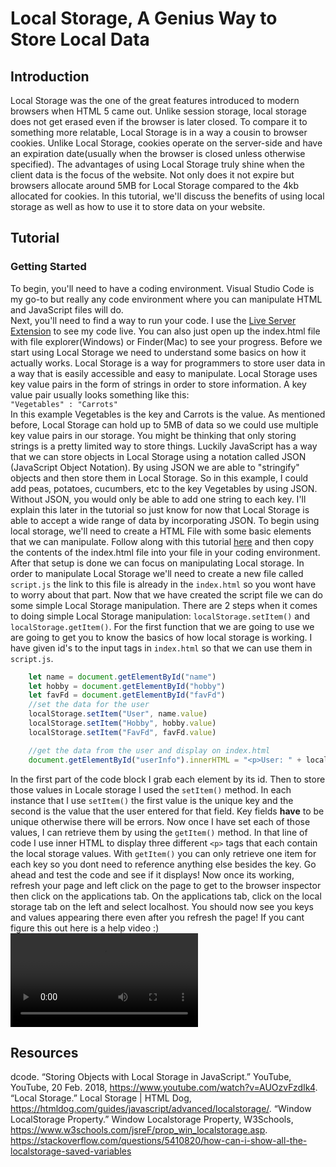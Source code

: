 # Local Storage, A Genius Way to Store Local Data #
## Introduction ##  
Local Storage was the one of the great features introduced to modern browsers when HTML 5 came out. Unlike session storage, local storage does not get erased even if the browser is later closed. To compare it to something more relatable, Local Storage is in a way a cousin to browser cookies. Unlike Local Storage, cookies operate on the server-side and have an expiration date(usually when the browser is closed unless otherwise specified). The advantages of using Local Storage truly shine when the client data is the focus of the website. Not only does it not expire but browsers allocate around 5MB for Local Storage compared to the 4kb allocated for cookies. In this tutorial, we'll discuss the benefits of using local storage as well as how to use it to store data on your website.

## Tutorial ## 
### Getting Started ###
To begin, you'll need to have a coding environment. Visual Studio Code is my go-to but really any code environment where you can manipulate HTML and JavaScript files will do.  
Next, you'll need to find a way to run your code. I use the [Live Server Extension](https://marketplace.visualstudio.com/items?itemName=ritwickdey.LiveServer) to see my code live. You can also just open up the index.html file with file explorer(Windows) or Finder(Mac) to see your progress.
Before we start using Local Storage we need to understand some basics on how it actually works. Local Storage is a way for programmers to store user data in a way that is easily accessible and easy to manipulate. Local Storage uses key value pairs in the form of strings in order to store information. A key value pair usually looks something like this:  
`"Vegetables" : "Carrots"`  
In this example Vegetables is the key and Carrots is the value. As mentioned before, Local Storage can hold up to 5MB of data so we could use multiple key value pairs in our storage. You might be thinking that only storing strings is a pretty limited way to store things. Luckily JavaScript has a way that we can store objects in Local Storage using a notation called JSON (JavaScript Object Notation). By using JSON we are able to "stringify" objects and then store them in Local Storage. So in this example, I could add peas, potatoes, cucumbers, etc to the key Vegetables by using JSON. Without JSON, you would only be able to add one string to each key. I'll explain this later in the tutorial so just know for now that Local Storage is able to accept a wide range of data by incorporating JSON.
To begin using local storage, we'll need to create a HTML File with some basic elements that we can manipulate. Follow along with this tutorial [here](https://github.com/Benni371/Blog-Tutorial.git) and then copy the contents of the index.html file into your file in your coding environment. After that setup is done we can focus on manipulating Local storage. In order to manipulate Local Storage we'll need to create a new file called `script.js` the link to this file is already in the `index.html` so you wont have to worry about that part. Now that we have created the script file we can do some simple Local Storage manipulation. There are 2 steps when it comes to doing simple Local Storage manipulation: `localStorage.setItem()` and `localStorage.getItem()`. For the first function that we are going to use we are going to get you to know the basics of how local storage is working. I have given id's to the input tags in `index.html` so that we can use them in `script.js`.   
```js
    let name = document.getElementById("name")
    let hobby = document.getElementById("hobby")
    let favFd = document.getElementById("favFd")
    //set the data for the user
    localStorage.setItem("User", name.value)
    localStorage.setItem("Hobby", hobby.value)
    localStorage.setItem("FavFd", favFd.value)

    //get the data from the user and display on index.html
    document.getElementById("userInfo").innerHTML = "<p>User: " + localStorage.getItem("User") + "</p>" + "<p>Hobby: " + localStorage.getItem("Hobby") + "</p>" +"<p>Favorite Food: " + localStorage.getItem("FavFd") + "</p>"

```
In the first part of the code block I grab each element by its id. Then to store those values in Locale storage I used the `setItem()` method. In each instance that I use `setItem()` the first value is the unique key and the second is the value that the user entered for that field. Key fields **have** to be unique otherwise there will be errors. Now once I have set each of those values, I can retrieve them by using the `getItem()` method. In that line of code I use inner HTML to display three different `<p>` tags that each contain the local storage values. With `getItem()` you can only retrieve one item for each key so you dont need to reference anything else besides the key. Go ahead and test the code and see if it displays! Now once its working, refresh your page and left click on the page to get to the browser inspector then click on the applications tab. On the applications tab, click on the local storage tab on the left and select localhost. You should now see you keys and values appearing there even after you refresh the page! If you cant figure this out here is a help video :)
![Help Video](./media/browserinspect.mp4)
## Resources ##
dcode. “Storing Objects with Local Storage in JavaScript.” YouTube, YouTube, 20 Feb. 2018, https://www.youtube.com/watch?v=AUOzvFzdIk4. 
“Local Storage.” Local Storage | HTML Dog, https://htmldog.com/guides/javascript/advanced/localstorage/. 
“Window LocalStorage Property.” Window Localstorage Property, W3Schools, https://www.w3schools.com/jsreF/prop_win_localstorage.asp. 
https://stackoverflow.com/questions/5410820/how-can-i-show-all-the-localstorage-saved-variables
